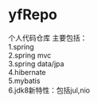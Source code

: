 # yfRepo
个人代码仓库
主要包括：<br />
1.spring <br />
2.spring mvc <br />
3.spring data/jpa <br />
4.hibernate <br />
5.mybatis <br />
6.jdk8新特性：包括jul,nio<br />
